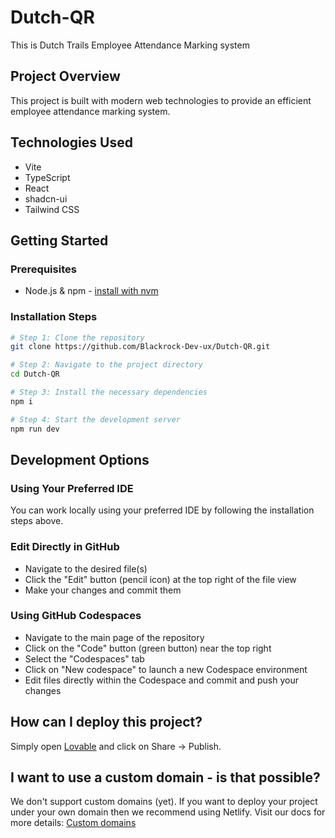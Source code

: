 # Dutch-QR
This is Dutch Trails Employee Attendance Marking system

## Project Overview
This project is built with modern web technologies to provide an efficient employee attendance marking system.

## Technologies Used
- Vite
- TypeScript
- React
- shadcn-ui
- Tailwind CSS

## Getting Started

### Prerequisites
- Node.js & npm - [install with nvm](https://github.com/nvm-sh/nvm#installing-and-updating)

### Installation Steps

```sh
# Step 1: Clone the repository
git clone https://github.com/Blackrock-Dev-ux/Dutch-QR.git

# Step 2: Navigate to the project directory
cd Dutch-QR

# Step 3: Install the necessary dependencies
npm i

# Step 4: Start the development server
npm run dev
```

## Development Options

### Using Your Preferred IDE
You can work locally using your preferred IDE by following the installation steps above.

### Edit Directly in GitHub
- Navigate to the desired file(s)
- Click the "Edit" button (pencil icon) at the top right of the file view
- Make your changes and commit them

### Using GitHub Codespaces
- Navigate to the main page of the repository
- Click on the "Code" button (green button) near the top right
- Select the "Codespaces" tab
- Click on "New codespace" to launch a new Codespace environment
- Edit files directly within the Codespace and commit and push your changes

## How can I deploy this project?

Simply open [Lovable](https://lovable.dev/projects/0a66c17d-f62c-4baf-9628-d617c603f906) and click on Share -> Publish.

## I want to use a custom domain - is that possible?

We don't support custom domains (yet). If you want to deploy your project under your own domain then we recommend using Netlify. Visit our docs for more details: [Custom domains](https://docs.lovable.dev/tips-tricks/custom-domain/)
